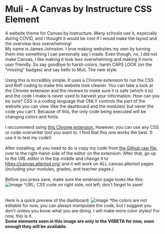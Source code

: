 # Muli - A Canvas by Instructure CSS Element
A website theme for Canvas by Instructure. Many schools use it, especially during COVID, and I thought it would be cool if I would make the layout and the overview less overwhelming!<br>
My name is James Johnston. I love making websites my own by turning them into something I can personally say I made. Even though, no, I did not make Canvas, I like making it look less overwhelming and making it more user friendly. So say goodbye to harsh colors, harsh CAPS LOCK (on the "missing" badges) and say hello to Muli, The new style.<br>
<br>
Using this is incredibly simple. It uses a Chrome extension to run the CSS and Ruff coding to make this website look cleaner. You can take a look at the Chrome extension and the reviews to make sure it is safe (which it is) and the code I make is never used to harvest your information. How can you be sure? CSS is a coding language that ONLY controls the part of the website you can view (like the dashboard and the modules) but never the code you can't. Because of this, the only code being executed will be changing colors and fonts.
<br>
<br>
I reccommend using <a href="https://chrome.google.com/webstore/detail/user-javascript-and-css/nbhcbdghjpllgmfilhnhkllmkecfmpld">this Chrome extension.</a> However, you can use any CSS or code-overwriter tool you want to. I find that this one works the best. (I use it to test my code!)
<br>
<br>
After installing, all you need to do is copy my code from <a href="https://raw.githubusercontent.com/jamesj503/Muli/main/Muli.V5">the Github raw file,</a> over to the right-hand-side of the editor on the extension. After that, go up to the URL editor in the top middle and change it to https://canvas.allenisd.org/ and it will work on ALL canvas.allenisd pages (including your modules, grades, and teacher pages.)
<br>
<br>
Before you press save, make sure the extension page looks like this:
![image](https://user-images.githubusercontent.com/70408059/115287475-f020d200-a115-11eb-81d1-0fc3a0753904.png)
^URL; CSS code on right side, not left; don't forget to save!
<br>
<br>
<br>
Here is a quick preview of the dashboard:
![image](https://user-images.githubusercontent.com/70408059/115287657-24948e00-a116-11eb-86bd-522d2ad83d25.png)
^the colors are not editable for now, you can always manipulate the code, but I suggest you don't unless you know what you are doing. I will make more color styles! For now, this is it. <br>
**Some elements seen in this image are only in the V6BETA for now, soon enough they will be available.**
